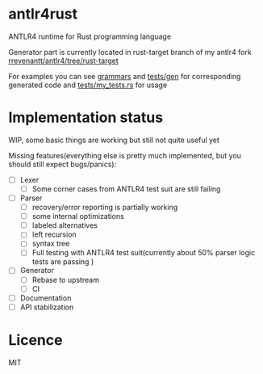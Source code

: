 # antlr4rust
ANTLR4 runtime for Rust programming language 

Generator part is currently located in rust-target branch of my antlr4 fork [rrevenantt/antlr4/tree/rust-target](https://github.com/rrevenantt/antlr4/tree/rust-target)

For examples you can see [grammars](grammars) and [tests/gen](tests/gen) for corresponding generated code 
and [tests/my_tests.rs](tests/my_test.rs) for usage 

# Implementation status

WIP, some basic things are working but still not quite useful yet

Missing features(everything else is pretty much implemented, but you should still expect bugs/panics):
- [ ] Lexer
  - [ ] Some corner cases from ANTLR4 test suit are still failing
- [ ] Parser
  - [ ] recovery/error reporting is partially working
  - [ ] some internal optimizations
  - [ ] labeled alternatives
  - [ ] left recursion
  - [ ] syntax tree
  - [ ] Full testing with ANTLR4 test suit(currently about 50% parser logic tests are passing )
- [ ] Generator
  - [ ] Rebase to upstream
  - [ ] CI
- [ ] Documentation
- [ ] API stabilization 

# Licence

MIT 
